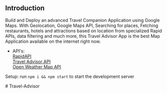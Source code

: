 ## Introduction
Build and Deploy an advanced Travel Companion Application using Google Maps. With Geolocation, Google Maps API, Searching for places, Fetching restaurants, hotels and attractions based on location from specialized Rapid APIs, data filtering and much more, this Travel Advisor App is the best Map Application available on the internet right now.
- API's:<br />
[RapidAPI](https://rapidapi.com/hub?utm_source=youtube.com/JavaScriptMastery&utm_medium=DevRel&utm_campaign=DevRel) <br />
[Travel Advisor API](https://rapidapi.com/apidojo/api/travel-advisor?utm_source=youtube.com/JavaScriptMastery&utm_medium=DevRel&utm_campaign=DevRel) <br />
[Open Weather Map API](https://rapidapi.com/community/api/open-weather-map?utm_source=youtube.com/JavaScriptMastery&utm_medium=DevRel&utm_campaign=DevRel)


Setup: run ```npm i && npm start``` to start the development server



#   T r a v e l - A d v i s o r  
 